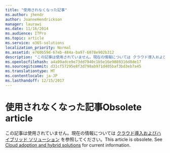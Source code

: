 ```yaml
---
title: "使用されなくなった記事"
ms.author: jhendr
author: JoanneHendrickson
manager: laurawi
ms.date: 11/16/2014
ms.audience: ITPro
ms.topic: article
ms.service: o365-solutions
localization_priority: Normal
ms.assetid: e760b59d-67eb-484a-ba97-6078e902b312
description: "この記事は使用されていません。現在の情報については クラウド導入およびハイブリッド ソリューション を参照してください。"
ms.openlocfilehash: a4a99adce9e73dd7940c1b5e16e9889316d8de17
ms.sourcegitcommit: d31cf57295e8f3d798ab971d405baf3bd3eb7a45
ms.translationtype: MT
ms.contentlocale: ja-JP
ms.lasthandoff: 12/15/2017
---
```

# <a name="obsolete-article"></a><span data-ttu-id="a6daf-104">使用されなくなった記事</span><span class="sxs-lookup"><span data-stu-id="a6daf-104">Obsolete article</span></span>

<span data-ttu-id="a6daf-p102">この記事は使用されていません。現在の情報については [クラウド導入およびハイブリッド ソリューション](cloud-adoption-and-hybrid-solutions.md) を参照してください。</span><span class="sxs-lookup"><span data-stu-id="a6daf-p102">This article is obsolete. See [Cloud adoption and hybrid solutions](cloud-adoption-and-hybrid-solutions.md) for current information.</span></span>
  

